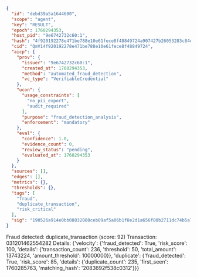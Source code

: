 ```json
{
  "id": "debd39a5a1644600",
  "scope": "agent",
  "key": "RESULT",
  "epoch": 1760294353,
  "host_pid": "9e6742732c60:1",
  "hash": "4f920192278e471be788e10e61fece8f48849724a907427b26053283c84e70a3",
  "cid": "QmV14f920192278e471be788e10e61fece8f48849724",
  "aicp": {
    "prov": {
      "issuer": "9e6742732c60:1",
      "created_at": 1760294353,
      "method": "automated_fraud_detection",
      "vc_type": "VerifiableCredential"
    },
    "ucon": {
      "usage_constraints": [
        "no_pii_export",
        "audit_required"
      ],
      "purpose": "fraud_detection_analysis",
      "enforcement": "mandatory"
    },
    "eval": {
      "confidence": 1.0,
      "evidence_count": 0,
      "review_status": "pending",
      "evaluated_at": 1760294353
    }
  },
  "sources": [],
  "edges": [],
  "metrics": {},
  "thresholds": {},
  "tags": [
    "fraud",
    "duplicate_transaction",
    "risk_critical"
  ],
  "sig": "190526a914e0bb08832080ceb09af5a06b1f8e2d1a656f80b2711dc74b5a7541"
}
```

Fraud detected: duplicate_transaction (score: 92)
Transaction: 031201462554282
Details: {'velocity': {'fraud_detected': True, 'risk_score': 100, 'details': {'transaction_count': 236, 'threshold': 50, 'total_amount': 13743224, 'amount_threshold': 10000000}}, 'duplicate': {'fraud_detected': True, 'risk_score': 85, 'details': {'duplicate_count': 235, 'first_seen': 1760285763, 'matching_hash': '2083692f538c0312'}}}